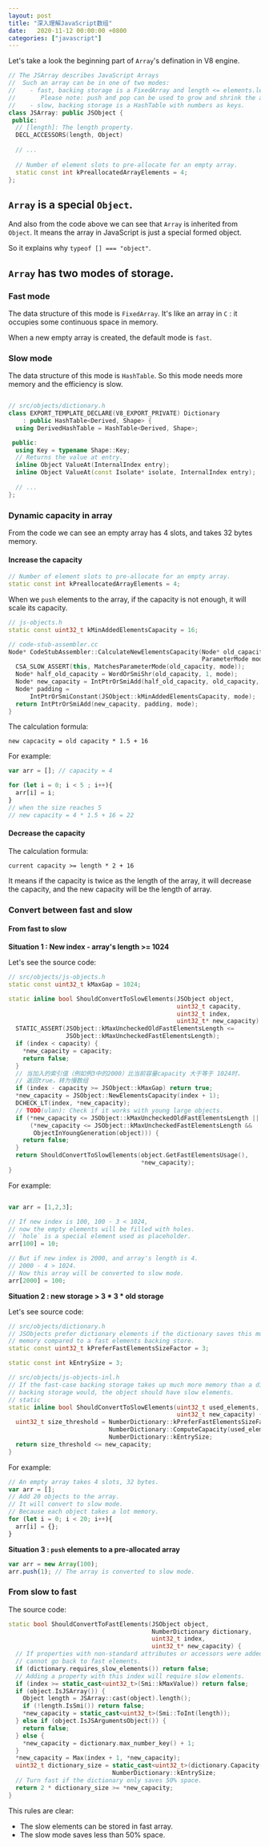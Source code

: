 ```yaml
---
layout: post
title: "深入理解JavaScript数组"
date:   2020-11-12 00:00:00 +0800
categories: ["javascript"]
---
```


Let's take a look the beginning part of `Array`'s defination in V8 engine.

```c++
// The JSArray describes JavaScript Arrays
//  Such an array can be in one of two modes:
//    - fast, backing storage is a FixedArray and length <= elements.length();
//       Please note: push and pop can be used to grow and shrink the array.
//    - slow, backing storage is a HashTable with numbers as keys.
class JSArray: public JSObject {
 public:
  // [length]: The length property.
  DECL_ACCESSORS(length, Object)
    
  // ...
   
  // Number of element slots to pre-allocate for an empty array.
  static const int kPreallocatedArrayElements = 4;
};
```


## `Array` is a special `Object`.

And also from the code above we can see that `Array` is inherited from `Object`. It means the array in JavaScript is just a special formed object.

So it explains why `typeof [] === "object"`.

## `Array` has two modes of storage.

### Fast mode

The data structure of this mode is `FixedArray`. It's like an array in `C` : it occupies some continuous space in memory.

When a new empty array is created, the default mode is `fast`.

### Slow mode

The data structure of this mode is `HashTable`. So this mode needs more memory and the efficiency is slow.

```c++

// src/objects/dictionary.h
class EXPORT_TEMPLATE_DECLARE(V8_EXPORT_PRIVATE) Dictionary
    : public HashTable<Derived, Shape> {
  using DerivedHashTable = HashTable<Derived, Shape>;

 public:
  using Key = typename Shape::Key;
  // Returns the value at entry.
  inline Object ValueAt(InternalIndex entry);
  inline Object ValueAt(const Isolate* isolate, InternalIndex entry);
  
  // ...
};

```


### Dynamic capacity in array

From the code we can see an empty array has 4 slots, and takes 32 bytes memory.


#### Increase the capacity

```c++
// Number of element slots to pre-allocate for an empty array.
static const int kPreallocatedArrayElements = 4;
```
When we `push` elements to the array, if the capacity is not enough, it will scale its capacity.

```c++
// js-objects.h
static const uint32_t kMinAddedElementsCapacity = 16;

// code-stub-assembler.cc
Node* CodeStubAssembler::CalculateNewElementsCapacity(Node* old_capacity,
                                                      ParameterMode mode) {
  CSA_SLOW_ASSERT(this, MatchesParameterMode(old_capacity, mode));
  Node* half_old_capacity = WordOrSmiShr(old_capacity, 1, mode);
  Node* new_capacity = IntPtrOrSmiAdd(half_old_capacity, old_capacity, mode);
  Node* padding =
      IntPtrOrSmiConstant(JSObject::kMinAddedElementsCapacity, mode);
  return IntPtrOrSmiAdd(new_capacity, padding, mode);
}
```

The calculation formula:

```new capcacity = old capacity * 1.5 + 16```

For example:

```js
var arr = []; // capacity = 4

for (let i = 0; i < 5 ; i++){
  arr[i] = i;
}
// when the size reaches 5
// new capacity = 4 * 1.5 + 16 = 22
```

#### Decrease the capacity

The calculation formula:

```current capacity >= length * 2 + 16```

It means if the capacity is twice as the length of the array, it will decrease the capacity, and the new capacity will be the length of array.



### Convert between fast and slow

#### From fast to slow

**Situation 1 : New index - array's length >= 1024**

Let's see the source code:

```c++
// src/objects/js-objects.h
static const uint32_t kMaxGap = 1024;

static inline bool ShouldConvertToSlowElements(JSObject object,
                                               uint32_t capacity,
                                               uint32_t index,
                                               uint32_t* new_capacity) {
  STATIC_ASSERT(JSObject::kMaxUncheckedOldFastElementsLength <=
                JSObject::kMaxUncheckedFastElementsLength);
  if (index < capacity) {
    *new_capacity = capacity;
    return false;
  }
  // 当加入的索引值（例如例3中的2000）比当前容量capacity 大于等于 1024时，
  // 返回true，转为慢数组
  if (index - capacity >= JSObject::kMaxGap) return true;
  *new_capacity = JSObject::NewElementsCapacity(index + 1);
  DCHECK_LT(index, *new_capacity);
  // TODO(ulan): Check if it works with young large objects.
  if (*new_capacity <= JSObject::kMaxUncheckedOldFastElementsLength ||
      (*new_capacity <= JSObject::kMaxUncheckedFastElementsLength &&
       ObjectInYoungGeneration(object))) {
    return false;
  }
  return ShouldConvertToSlowElements(object.GetFastElementsUsage(),
                                     *new_capacity);
}

```

For example:

```js

var arr = [1,2,3];

// If new index is 100, 100 - 3 < 1024,
// now the empty elements will be filled with holes.
// `hole` is a special element used as placeholder.
arr[100] = 10;

// But if new index is 2000, and array's length is 4.
// 2000 - 4 > 1024.
// Now this array will be converted to slow mode.
arr[2000] = 100;
```

**Situation 2 :  new storage > 3 * 3 * old storage**

Let's see source code:

```c++
// src/objects/dictionary.h
// JSObjects prefer dictionary elements if the dictionary saves this much
// memory compared to a fast elements backing store.
static const uint32_t kPreferFastElementsSizeFactor = 3;

static const int kEntrySize = 3;

// src/objects/js-objects-inl.h
// If the fast-case backing storage takes up much more memory than a dictionary
// backing storage would, the object should have slow elements.
// static
static inline bool ShouldConvertToSlowElements(uint32_t used_elements,
                                               uint32_t new_capacity) {
  uint32_t size_threshold = NumberDictionary::kPreferFastElementsSizeFactor *
                            NumberDictionary::ComputeCapacity(used_elements) *
                            NumberDictionary::kEntrySize;
  return size_threshold <= new_capacity;
}
```

For example:

```js
// An empty array takes 4 slots, 32 bytes.
var arr = [];
// Add 20 objects to the array.
// It will convert to slow mode.
// Because each object takes a lot memory.
for (let i = 0; i < 20; i++){
  arr[i] = {};
}
```

**Situation 3 :  `push` elements to a pre-allocated array**

```js
var arr = new Array(100);
arr.push(1); // The array is converted to slow mode.
```

### From slow to fast

The source code:

```c++
static bool ShouldConvertToFastElements(JSObject object,
                                        NumberDictionary dictionary,
                                        uint32_t index,
                                        uint32_t* new_capacity) {
  // If properties with non-standard attributes or accessors were added, we
  // cannot go back to fast elements.
  if (dictionary.requires_slow_elements()) return false;
  // Adding a property with this index will require slow elements.
  if (index >= static_cast<uint32_t>(Smi::kMaxValue)) return false;
  if (object.IsJSArray()) {
    Object length = JSArray::cast(object).length();
    if (!length.IsSmi()) return false;
    *new_capacity = static_cast<uint32_t>(Smi::ToInt(length));
  } else if (object.IsJSArgumentsObject()) {
    return false;
  } else {
    *new_capacity = dictionary.max_number_key() + 1;
  }
  *new_capacity = Max(index + 1, *new_capacity);
  uint32_t dictionary_size = static_cast<uint32_t>(dictionary.Capacity()) *
                             NumberDictionary::kEntrySize;
  // Turn fast if the dictionary only saves 50% space.
  return 2 * dictionary_size >= *new_capacity;
}
```

This rules are clear: 

* The slow elements can be stored in fast array.
* The slow mode saves less than 50% space.